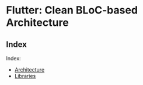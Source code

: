 # Flutter: Clean BLoC-based Architecture
## Index
Index:
- [Architecture](architecture.md)
- [Libraries](libraries.md)